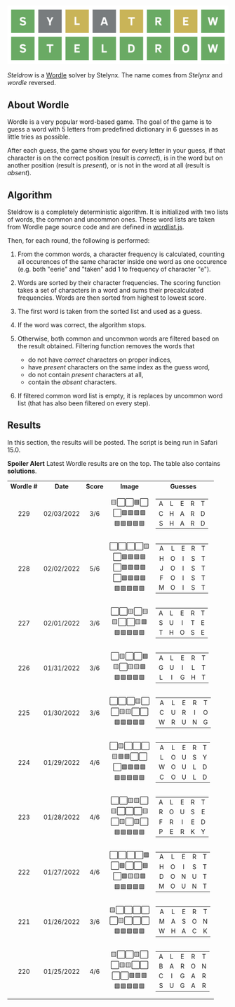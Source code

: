 <img src="misc/logo.svg">

_Steldrow_ is a [Wordle](https://www.powerlanguage.co.uk/wordle/) solver by Stelynx. The name comes from
_Stelynx_ and _wordle_ reversed.

## About Wordle

Wordle is a very popular word-based game. The goal of the game is to guess a word with 5 letters from predefined dictionary in 6 guesses in as little tries as possible.

After each guess, the game shows you for every letter
in your guess, if that character is on the correct position (result is _correct_), is in the word but on another position (result is _present_), or is not in the word at all (result is _absent_).

## Algorithm

Steldrow is a completely deterministic algorithm. It is initialized with two lists of words,
the common and uncommon ones. These word lists are taken from Wordle page source code and are defined in [wordlist.js](src/wordlist.js).

Then, for each round, the following is performed:

1. From the common words, a character frequency is calculated, counting all occurences of the same character inside one word as one occurence (e.g. both "eerie" and "taken" add 1 to frequency of character "e").
2. Words are sorted by their character frequencies. The scoring function takes a set of characters in a word and sums their precalculated frequencies. Words are then sorted from highest to lowest score.
3. The first word is taken from the sorted list and used as a guess.
4. If the word was correct, the algorithm stops.
5. Otherwise, both common and uncommon words are filtered based on the result obtained. Filtering function removes the words that

   - do not have _correct_ characters on proper indices,
   - have _present_ characters on the same index as the guess word,
   - do not contain _present_ characters at all,
   - contain the _absent_ characters.

6. If filtered common word list is empty, it is replaces by uncommon word list (that has also been filtered on every step).

## Results

In this section, the results will be posted. The script is being run in Safari 15.0.

**Spoiler Alert** Latest Wordle results are on the top. The table also contains **solutions**.

<table>
  <tr>
    <th style="text-align: center">Wordle #</th>
    <th style="text-align: center">Date</th>
    <th style="text-align: center">Score</th>
    <th style="text-align: center">Image</th>
    <th style="text-align: center">Guesses</th>
  </tr>
  <tr>
    <td style="text-align: center">229</td>
    <td style="text-align: center">02/03/2022</td>
    <td style="text-align: center">3/6</td>
    <td style="text-align: center">
      🟨⬜⬜🟩⬜<br>⬜🟩🟩🟩🟩<br>🟩🟩🟩🟩🟩<br>
    </td>
    <td style="text-align: center">
      <table>
        <tr>
          <td style="text-align: center">A</td>
          <td style="text-align: center">L</td>
          <td style="text-align: center">E</td>
          <td style="text-align: center">R</td>
          <td style="text-align: center">T</td>
        </tr>
        <tr>
          <td style="text-align: center">C</td>
          <td style="text-align: center">H</td>
          <td style="text-align: center">A</td>
          <td style="text-align: center">R</td>
          <td style="text-align: center">D</td>
        </tr>
        <tr>
          <td style="text-align: center">S</td>
          <td style="text-align: center">H</td>
          <td style="text-align: center">A</td>
          <td style="text-align: center">R</td>
          <td style="text-align: center">D</td>
        </tr>
      </table>
    </td>
  </tr>
  <tr>
    <td style="text-align: center">228</td>
    <td style="text-align: center">02/02/2022</td>
    <td style="text-align: center">5/6</td>
    <td style="text-align: center">
      ⬜⬜⬜⬜🟨<br>⬜🟩🟩🟩🟩<br>⬜🟩🟩🟩🟩<br>⬜🟩🟩🟩🟩<br>🟩🟩🟩🟩🟩<br>
    </td>
    <td style="text-align: center">
      <table>
        <tr>
          <td style="text-align: center">A</td>
          <td style="text-align: center">L</td>
          <td style="text-align: center">E</td>
          <td style="text-align: center">R</td>
          <td style="text-align: center">T</td>
        </tr>
        <tr>
          <td style="text-align: center">H</td>
          <td style="text-align: center">O</td>
          <td style="text-align: center">I</td>
          <td style="text-align: center">S</td>
          <td style="text-align: center">T</td>
        </tr>
        <tr>
          <td style="text-align: center">J</td>
          <td style="text-align: center">O</td>
          <td style="text-align: center">I</td>
          <td style="text-align: center">S</td>
          <td style="text-align: center">T</td>
        </tr>
        <tr>
          <td style="text-align: center">F</td>
          <td style="text-align: center">O</td>
          <td style="text-align: center">I</td>
          <td style="text-align: center">S</td>
          <td style="text-align: center">T</td>
        </tr>
        <tr>
          <td style="text-align: center">M</td>
          <td style="text-align: center">O</td>
          <td style="text-align: center">I</td>
          <td style="text-align: center">S</td>
          <td style="text-align: center">T</td>
        </tr>
      </table>
    </td>
  </tr>
  <tr>
    <td style="text-align: center">227</td>
    <td style="text-align: center">02/01/2022</td>
    <td style="text-align: center">3/6</td>
    <td style="text-align: center">
      ⬜⬜🟨⬜🟨<br>🟨⬜⬜🟨🟩<br>🟩🟩🟩🟩🟩<br>
    </td>
    <td style="text-align: center">
      <table>
        <tr>
          <td style="text-align: center">A</td>
          <td style="text-align: center">L</td>
          <td style="text-align: center">E</td>
          <td style="text-align: center">R</td>
          <td style="text-align: center">T</td>
        </tr>
        <tr>
          <td style="text-align: center">S</td>
          <td style="text-align: center">U</td>
          <td style="text-align: center">I</td>
          <td style="text-align: center">T</td>
          <td style="text-align: center">E</td>
        </tr>
        <tr>
          <td style="text-align: center">T</td>
          <td style="text-align: center">H</td>
          <td style="text-align: center">O</td>
          <td style="text-align: center">S</td>
          <td style="text-align: center">E</td>
        </tr>
      </table>
    </td>
  </tr>
  <tr>
    <td style="text-align: center">226</td>
    <td style="text-align: center">01/31/2022</td>
    <td style="text-align: center">3/6</td>
    <td style="text-align: center">
      ⬜🟨⬜⬜🟩<br>🟨⬜🟨🟨🟩<br>🟩🟩🟩🟩🟩<br>
    </td>
    <td style="text-align: center">
      <table>
        <tr>
          <td style="text-align: center">A</td>
          <td style="text-align: center">L</td>
          <td style="text-align: center">E</td>
          <td style="text-align: center">R</td>
          <td style="text-align: center">T</td>
        </tr>
        <tr>
          <td style="text-align: center">G</td>
          <td style="text-align: center">U</td>
          <td style="text-align: center">I</td>
          <td style="text-align: center">L</td>
          <td style="text-align: center">T</td>
        </tr>
        <tr>
          <td style="text-align: center">L</td>
          <td style="text-align: center">I</td>
          <td style="text-align: center">G</td>
          <td style="text-align: center">H</td>
          <td style="text-align: center">T</td>
        </tr>
      </table>
    </td>
  </tr>
  <tr>
    <td style="text-align: center">225</td>
    <td style="text-align: center">01/30/2022</td>
    <td style="text-align: center">3/6</td>
    <td style="text-align: center">
      ⬜⬜⬜🟨⬜<br>⬜🟨🟨⬜⬜<br>🟩🟩🟩🟩🟩<br>
    </td>
    <td style="text-align: center">
      <table>
        <tr>
          <td style="text-align: center">A</td>
          <td style="text-align: center">L</td>
          <td style="text-align: center">E</td>
          <td style="text-align: center">R</td>
          <td style="text-align: center">T</td>
        </tr>
        <tr>
          <td style="text-align: center">C</td>
          <td style="text-align: center">U</td>
          <td style="text-align: center">R</td>
          <td style="text-align: center">I</td>
          <td style="text-align: center">O</td>
        </tr>
        <tr>
          <td style="text-align: center">W</td>
          <td style="text-align: center">R</td>
          <td style="text-align: center">U</td>
          <td style="text-align: center">N</td>
          <td style="text-align: center">G</td>
        </tr>
      </table>
    </td>
  </tr>
  <tr>
    <td style="text-align: center">224</td>
    <td style="text-align: center">01/29/2022</td>
    <td style="text-align: center">4/6</td>
    <td style="text-align: center">
      ⬜🟨⬜⬜⬜<br>🟨🟩🟩⬜⬜<br>⬜🟩🟩🟩🟩<br>🟩🟩🟩🟩🟩
    </td>
    <td style="text-align: center">
      <table>
        <tr>
          <td style="text-align: center">A</td>
          <td style="text-align: center">L</td>
          <td style="text-align: center">E</td>
          <td style="text-align: center">R</td>
          <td style="text-align: center">T</td>
        </tr>
        <tr>
          <td style="text-align: center">L</td>
          <td style="text-align: center">O</td>
          <td style="text-align: center">U</td>
          <td style="text-align: center">S</td>
          <td style="text-align: center">Y</td>
        </tr>
        <tr>
          <td style="text-align: center">W</td>
          <td style="text-align: center">O</td>
          <td style="text-align: center">U</td>
          <td style="text-align: center">L</td>
          <td style="text-align: center">D</td>
        </tr>
        <tr>
          <td style="text-align: center">C</td>
          <td style="text-align: center">O</td>
          <td style="text-align: center">U</td>
          <td style="text-align: center">L</td>
          <td style="text-align: center">D</td>
        </tr>
      </table>
    </td>
  </tr>
  <tr>
    <td style="text-align: center">223</td>
    <td style="text-align: center">01/28/2022</td>
    <td style="text-align: center">4/6</td>
    <td style="text-align: center">
⬜⬜🟨🟨⬜<br>🟨⬜⬜⬜🟨<br>⬜🟨⬜🟨⬜<br>🟩🟩🟩🟩🟩
    </td>
    <td style="text-align: center">
      <table>
        <tr>
          <td style="text-align: center">A</td>
          <td style="text-align: center">L</td>
          <td style="text-align: center">E</td>
          <td style="text-align: center">R</td>
          <td style="text-align: center">T</td>
        </tr>
        <tr>
          <td style="text-align: center">R</td>
          <td style="text-align: center">O</td>
          <td style="text-align: center">U</td>
          <td style="text-align: center">S</td>
          <td style="text-align: center">E</td>
        </tr>
        <tr>
          <td style="text-align: center">F</td>
          <td style="text-align: center">R</td>
          <td style="text-align: center">I</td>
          <td style="text-align: center">E</td>
          <td style="text-align: center">D</td>
        </tr>
        <tr>
          <td style="text-align: center">P</td>
          <td style="text-align: center">E</td>
          <td style="text-align: center">R</td>
          <td style="text-align: center">K</td>
          <td style="text-align: center">Y</td>
        </tr>
      </table>
    </td>
  </tr>
  <tr>
    <td style="text-align: center">222</td>
    <td style="text-align: center">01/27/2022</td>
    <td style="text-align: center">4/6</td>
    <td style="text-align: center">
      ⬜⬜⬜⬜🟩<br>⬜🟩⬜⬜🟩<br>⬜🟩🟨🟨🟩<br>🟩🟩🟩🟩🟩
    </td>
    <td style="text-align: center">
      <table>
        <tr>
          <td style="text-align: center">A</td>
          <td style="text-align: center">L</td>
          <td style="text-align: center">E</td>
          <td style="text-align: center">R</td>
          <td style="text-align: center">T</td>
        </tr>
        <tr>
          <td style="text-align: center">H</td>
          <td style="text-align: center">O</td>
          <td style="text-align: center">I</td>
          <td style="text-align: center">S</td>
          <td style="text-align: center">T</td>
        </tr>
        <tr>
          <td style="text-align: center">D</td>
          <td style="text-align: center">O</td>
          <td style="text-align: center">N</td>
          <td style="text-align: center">U</td>
          <td style="text-align: center">T</td>
        </tr>
        <tr>
          <td style="text-align: center">M</td>
          <td style="text-align: center">O</td>
          <td style="text-align: center">U</td>
          <td style="text-align: center">N</td>
          <td style="text-align: center">T</td>
        </tr>
      </table>
    </td>
  </tr>
  <tr>
    <td style="text-align: center">221</td>
    <td style="text-align: center">01/26/2022</td>
    <td style="text-align: center">3/6</td>
    <td style="text-align: center">
      🟨⬜⬜⬜⬜<br>⬜🟨⬜⬜⬜<br>🟩🟩🟩🟩🟩<br>
    </td>
    <td style="text-align: center">
      <table>
        <tr>
          <td style="text-align: center">A</td>
          <td style="text-align: center">L</td>
          <td style="text-align: center">E</td>
          <td style="text-align: center">R</td>
          <td style="text-align: center">T</td>
        </tr>
        <tr>
          <td style="text-align: center">M</td>
          <td style="text-align: center">A</td>
          <td style="text-align: center">S</td>
          <td style="text-align: center">O</td>
          <td style="text-align: center">N</td>
        </tr>
        <tr>
          <td style="text-align: center">W</td>
          <td style="text-align: center">H</td>
          <td style="text-align: center">A</td>
          <td style="text-align: center">C</td>
          <td style="text-align: center">K</td>
        </tr>
      </table>
    </td>
  </tr>
  <tr>
    <td style="text-align: center">220</td>
    <td style="text-align: center">01/25/2022</td>
    <td style="text-align: center">4/6</td>
    <td style="text-align: center">
      🟨⬜⬜🟨⬜<br>⬜🟨🟨⬜⬜<br>⬜⬜🟩🟩🟩<br>🟩🟩🟩🟩🟩<br>
    </td>
    <td style="text-align: center">
      <table>
        <tr>
          <td style="text-align: center">A</td>
          <td style="text-align: center">L</td>
          <td style="text-align: center">E</td>
          <td style="text-align: center">R</td>
          <td style="text-align: center">T</td>
        </tr>
        <tr>
          <td style="text-align: center">B</td>
          <td style="text-align: center">A</td>
          <td style="text-align: center">R</td>
          <td style="text-align: center">O</td>
          <td style="text-align: center">N</td>
        </tr>
        <tr>
          <td style="text-align: center">C</td>
          <td style="text-align: center">I</td>
          <td style="text-align: center">G</td>
          <td style="text-align: center">A</td>
          <td style="text-align: center">R</td>
        </tr>
        <tr>
          <td style="text-align: center">S</td>
          <td style="text-align: center">U</td>
          <td style="text-align: center">G</td>
          <td style="text-align: center">A</td>
          <td style="text-align: center">R</td>
        </tr>
      </table>
    </td>
  </tr>
</table>

